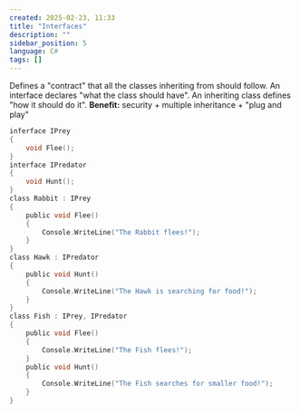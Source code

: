 ```yaml
---
created: 2025-02-23, 11:33
title: "Interfaces"
description: ""
sidebar_position: 5
language: C#
tags: []
---
```

Defines a "contract" that all the classes inheriting from should follow. An interface declares "what the class should have". An inheriting class defines "how it should do it".
**Benefit:** security + multiple inheritance + "plug and play"

```c
inferface IPrey
{
	void Flee();
}
interface IPredator
{
	void Hunt();
}
class Rabbit : IPrey
{
	public void Flee()
	{
		Console.WriteLine("The Rabbit flees!");
	}
}
class Hawk : IPredator
{
	public void Hunt()
	{
		Console.WriteLine("The Hawk is searching for food!");
	}
}
class Fish : IPrey, IPredator
{
	public void Flee()
	{
		Console.WriteLine("The Fish flees!");
	}
	public void Hunt()
	{
		Console.WriteLine("The Fish searches for smaller food!");
	}
}
```